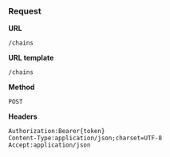 ### Request

**URL**

`/chains`

**URL template**

`/chains`

**Method**

`POST`

**Headers**

`Authorization:Bearer{token}`  
`Content-Type:application/json;charset=UTF-8`  
`Accept:application/json`  
